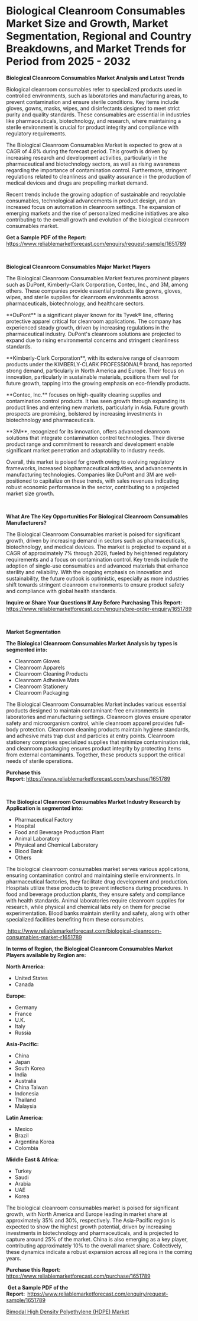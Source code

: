 <p><h1>Biological Cleanroom Consumables Market Size and Growth, Market Segmentation, Regional and Country Breakdowns, and Market Trends for Period from 2025 -  2032</h1></p><p><strong>Biological Cleanroom Consumables Market Analysis and Latest Trends</strong></p>
<p><p>Biological cleanroom consumables refer to specialized products used in controlled environments, such as laboratories and manufacturing areas, to prevent contamination and ensure sterile conditions. Key items include gloves, gowns, masks, wipes, and disinfectants designed to meet strict purity and quality standards. These consumables are essential in industries like pharmaceuticals, biotechnology, and research, where maintaining a sterile environment is crucial for product integrity and compliance with regulatory requirements.</p><p>The Biological Cleanroom Consumables Market is expected to grow at a CAGR of 4.8% during the forecast period. This growth is driven by increasing research and development activities, particularly in the pharmaceutical and biotechnology sectors, as well as rising awareness regarding the importance of contamination control. Furthermore, stringent regulations related to cleanliness and quality assurance in the production of medical devices and drugs are propelling market demand. </p><p>Recent trends include the growing adoption of sustainable and recyclable consumables, technological advancements in product design, and an increased focus on automation in cleanroom settings. The expansion of emerging markets and the rise of personalized medicine initiatives are also contributing to the overall growth and evolution of the biological cleanroom consumables market.</p></p>
<p><strong>Get a Sample PDF of the Report:&nbsp;</strong> <a href="https://www.reliablemarketforecast.com/enquiry/request-sample/1651789?utm_campaign=2726&utm_medium=2&utm_source=Github&utm_content=ia&utm_term=23032025&utm_id=biological-cleanroom-consumables">https://www.reliablemarketforecast.com/enquiry/request-sample/1651789</a></p>
<p>&nbsp;</p>
<p><strong>Biological Cleanroom Consumables Major Market Players</strong></p>
<p><p>The Biological Cleanroom Consumables Market features prominent players such as DuPont, Kimberly-Clark Corporation, Contec, Inc., and 3M, among others. These companies provide essential products like gowns, gloves, wipes, and sterile supplies for cleanroom environments across pharmaceuticals, biotechnology, and healthcare sectors.</p><p>**DuPont** is a significant player known for its Tyvek® line, offering protective apparel critical for cleanroom applications. The company has experienced steady growth, driven by increasing regulations in the pharmaceutical industry. DuPont's cleanroom solutions are projected to expand due to rising environmental concerns and stringent cleanliness standards.</p><p>**Kimberly-Clark Corporation**, with its extensive range of cleanroom products under the KIMBERLY-CLARK PROFESSIONAL® brand, has reported strong demand, particularly in North America and Europe. Their focus on innovation, particularly in sustainable materials, positions them well for future growth, tapping into the growing emphasis on eco-friendly products.</p><p>**Contec, Inc.** focuses on high-quality cleaning supplies and contamination control products. It has seen growth through expanding its product lines and entering new markets, particularly in Asia. Future growth prospects are promising, bolstered by increasing investments in biotechnology and pharmaceuticals.</p><p>**3M**, recognized for its innovation, offers advanced cleanroom solutions that integrate contamination control technologies. Their diverse product range and commitment to research and development enable significant market penetration and adaptability to industry needs. </p><p>Overall, this market is poised for growth owing to evolving regulatory frameworks, increased biopharmaceutical activities, and advancements in manufacturing technologies. Companies like DuPont and 3M are well-positioned to capitalize on these trends, with sales revenues indicating robust economic performance in the sector, contributing to a projected market size growth.</p></p>
<p>&nbsp;</p>
<p><strong>What Are The Key Opportunities For Biological Cleanroom Consumables Manufacturers?</strong></p>
<p><p>The Biological Cleanroom Consumables market is poised for significant growth, driven by increasing demand in sectors such as pharmaceuticals, biotechnology, and medical devices. The market is projected to expand at a CAGR of approximately 7% through 2028, fueled by heightened regulatory requirements and a focus on contamination control. Key trends include the adoption of single-use consumables and advanced materials that enhance sterility and reliability. With the ongoing emphasis on innovation and sustainability, the future outlook is optimistic, especially as more industries shift towards stringent cleanroom environments to ensure product safety and compliance with global health standards.</p></p>
<p><strong>Inquire or Share Your Questions If Any Before Purchasing This Report:</strong> <a href="https://www.reliablemarketforecast.com/enquiry/pre-order-enquiry/1651789?utm_campaign=2726&utm_medium=2&utm_source=Github&utm_content=ia&utm_term=23032025&utm_id=biological-cleanroom-consumables">https://www.reliablemarketforecast.com/enquiry/pre-order-enquiry/1651789</a></p>
<p>&nbsp;</p>
<p><strong>Market Segmentation</strong></p>
<p><strong>The Biological Cleanroom Consumables Market Analysis by types is segmented into:</strong></p>
<p><ul><li>Cleanroom Gloves</li><li>Cleanroom Apparels</li><li>Cleanroom Cleaning Products</li><li>Cleanroom Adhesive Mats</li><li>Cleanroom Stationery</li><li>Cleanroom Packaging</li></ul></p>
<p><p>The Biological Cleanroom Consumables Market includes various essential products designed to maintain contaminant-free environments in laboratories and manufacturing settings. Cleanroom gloves ensure operator safety and microorganism control, while cleanroom apparel provides full-body protection. Cleanroom cleaning products maintain hygiene standards, and adhesive mats trap dust and particles at entry points. Cleanroom stationery comprises specialized supplies that minimize contamination risk, and cleanroom packaging ensures product integrity by protecting items from external contaminants. Together, these products support the critical needs of sterile operations.</p></p>
<p><strong>Purchase this Report:&nbsp;</strong><a href="https://www.reliablemarketforecast.com/purchase/1651789?utm_campaign=2726&utm_medium=2&utm_source=Github&utm_content=ia&utm_term=23032025&utm_id=biological-cleanroom-consumables">https://www.reliablemarketforecast.com/purchase/1651789</a></p>
<p>&nbsp;</p>
<p><strong>The Biological Cleanroom Consumables Market Industry Research by Application is segmented into:</strong></p>
<p><ul><li>Pharmaceutical Factory</li><li>Hospital</li><li>Food and Beverage Production Plant</li><li>Animal Laboratory</li><li>Physical and Chemical Laboratory</li><li>Blood Bank</li><li>Others</li></ul></p>
<p><p>The biological cleanroom consumables market serves various applications, ensuring contamination control and maintaining sterile environments. In pharmaceutical factories, they facilitate drug development and production. Hospitals utilize these products to prevent infections during procedures. In food and beverage production plants, they ensure safety and compliance with health standards. Animal laboratories require cleanroom supplies for research, while physical and chemical labs rely on them for precise experimentation. Blood banks maintain sterility and safety, along with other specialized facilities benefiting from these consumables.</p></p>
<p><a href="https://www.reliablemarketforecast.com/biological-cleanroom-consumables-market-r1651789?utm_campaign=2726&utm_medium=2&utm_source=Github&utm_content=ia&utm_term=23032025&utm_id=biological-cleanroom-consumables">&nbsp;https://www.reliablemarketforecast.com/biological-cleanroom-consumables-market-r1651789</a></p>
<p><strong>In terms of Region, the Biological Cleanroom Consumables Market Players available by Region are:</strong></p>
<p>
    <p> <strong> North America: </strong>
        <ul>
            <li>United States</li>
            <li>Canada</li>
        </ul>
        </p> 
    <p> <strong> Europe: </strong>
        <ul>
            <li>Germany</li>
            <li>France</li>
            <li>U.K.</li>
            <li>Italy</li>
            <li>Russia</li>
        </ul>
        </p> 
    <p> <strong> Asia-Pacific: </strong>
        <ul>
            <li>China</li>
            <li>Japan</li>
            <li>South Korea</li>
            <li>India</li>
            <li>Australia</li>
            <li>China Taiwan</li>
            <li>Indonesia</li>
            <li>Thailand</li>
            <li>Malaysia</li>
        </ul>
        </p> 
    <p> <strong> Latin America: </strong>
        <ul>
            <li>Mexico</li>
            <li>Brazil</li>
            <li>Argentina Korea</li>
            <li>Colombia</li>
        </ul>
        </p> 
    <p> <strong> Middle East & Africa: </strong>
        <ul>
            <li>Turkey</li>
            <li>Saudi</li>
            <li>Arabia</li>
            <li>UAE</li>
            <li>Korea</li>
        </ul>
    </p>
    </p>
<p><p>The biological cleanroom consumables market is poised for significant growth, with North America and Europe leading in market share at approximately 35% and 30%, respectively. The Asia-Pacific region is expected to show the highest growth potential, driven by increasing investments in biotechnology and pharmaceuticals, and is projected to capture around 25% of the market. China is also emerging as a key player, contributing approximately 10% to the overall market share. Collectively, these dynamics indicate a robust expansion across all regions in the coming years.</p></p>
<p><strong>Purchase this Report: </strong><a href="https://www.reliablemarketforecast.com/purchase/1651789?utm_campaign=2726&utm_medium=2&utm_source=Github&utm_content=ia&utm_term=23032025&utm_id=biological-cleanroom-consumables">https://www.reliablemarketforecast.com/purchase/1651789</a></p>
<p>&nbsp;<strong>Get a Sample PDF of the Report:&nbsp;&nbsp;</strong><a href="https://www.reliablemarketforecast.com/enquiry/request-sample/1651789?utm_campaign=2726&utm_medium=2&utm_source=Github&utm_content=ia&utm_term=23032025&utm_id=biological-cleanroom-consumables">https://www.reliablemarketforecast.com/enquiry/request-sample/1651789</a></p>
<p><strong></strong></p>
<p><p><a href="https://github.com/carylgrinko/Market-Research-Report-List-1/blob/main/bimodal-high-density-polyethylene-hdpe-market.md?utm_campaign=2726&utm_medium=2&utm_source=Github&utm_content=ia&utm_term=23032025&utm_id=biological-cleanroom-consumables">Bimodal High Density Polyethylene (HDPE) Market</a></p></p>